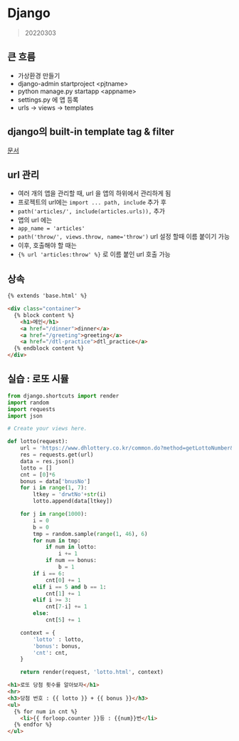 # Django

> 20220303

##  큰 흐름

* 가상환경 만들기
* django-admin startproject \<pjtname>
* python manage.py startapp \<appname>
* settings.py 에 앱 등록
* urls -> views -> templates



## django의 built-in template tag & filter

[문서](https://docs.djangoproject.com/en/3.2/ref/templates/builtins/)



## url 관리

* 여러 개의 앱을 관리할 때, url 을 앱의 하위에서 관리하게 됨
* 프로젝트의 url에는 `import ... path, include` 추가 후
* `path('articles/', include(articles.urls)),` 추가
* 앱의 url 에는
* `app_name = 'articles'`
* `path('throw/', views.throw, name='throw')` url 설정 할때 이름 붙이기 가능
* 이후, 호출해야 할 때는
* `{% url 'articles:throw' %}` 로 이름 붙인 url 호출 가능



## 상속

```html
{% extends 'base.html' %}

<div class="container">
  {% block content %}
    <h1>메인</h1>
    <a href="/dinner">dinner</a>
    <a href="/greeting">greeting</a>
    <a href="/dtl-practice">dtl_practice</a>
  {% endblock content %}
</div>
```



## 실습 : 로또 시뮬

```python
from django.shortcuts import render
import random
import requests
import json

# Create your views here.

def lotto(request):
    url = 'https://www.dhlottery.co.kr/common.do?method=getLottoNumber&drwNo=1'
    res = requests.get(url)
    data = res.json()
    lotto = []
    cnt = [0]*6
    bonus = data['bnusNo']
    for i in range(1, 7):
        ltkey = 'drwtNo'+str(i)
        lotto.append(data[ltkey])

    for j in range(1000):
        i = 0
        b = 0
        tmp = random.sample(range(1, 46), 6)
        for num in tmp:
            if num in lotto:
                i += 1
            if num == bonus:
                b = 1
        if i == 6:
            cnt[0] += 1
        elif i == 5 and b == 1:
            cnt[1] += 1
        elif i >= 3:
            cnt[7-i] += 1
        else:
            cnt[5] += 1

    context = {
        'lotto' : lotto,
        'bonus': bonus,
        'cnt': cnt,
    }

    return render(request, 'lotto.html', context)

```

```html
<h1>로또 당첨 횟수를 알아보자</h1>
<hr>
<h3>당첨 번호 : {{ lotto }} + {{ bonus }}</h3>
<ul>
  {% for num in cnt %}
    <li>{{ forloop.counter }}등 : {{num}}번</li>
  {% endfor %}
</ul>

```


